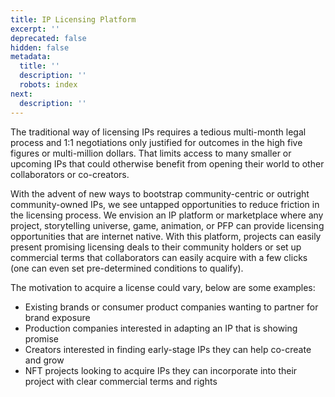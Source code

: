 ```yaml
---
title: IP Licensing Platform
excerpt: ''
deprecated: false
hidden: false
metadata:
  title: ''
  description: ''
  robots: index
next:
  description: ''
---
```

The traditional way of licensing IPs requires a tedious multi-month legal process and 1:1 negotiations only justified for outcomes in the high five figures or multi-million dollars. That limits access to many smaller or upcoming IPs that could otherwise benefit from opening their world to other collaborators or co-creators.

With the advent of new ways to bootstrap community-centric or outright community-owned IPs, we see untapped opportunities to reduce friction in the licensing process. We envision an IP platform or marketplace where any project, storytelling universe, game, animation, or PFP can provide licensing opportunities that are internet native. With this platform, projects can easily present promising licensing deals to their community holders or set up commercial terms that collaborators can easily acquire with a few clicks (one can even set pre-determined conditions to qualify).

The motivation to acquire a license could vary, below are some examples:

* Existing brands or consumer product companies wanting to partner for brand exposure
* Production companies interested in adapting an IP that is showing promise
* Creators interested in finding early-stage IPs they can help co-create and grow
* NFT projects looking to acquire IPs they can incorporate into their project with clear commercial terms and rights
